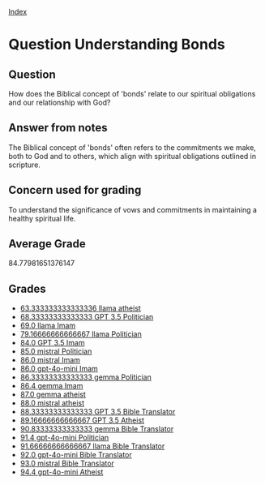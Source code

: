 
[Index](../../index.md)
# Question Understanding Bonds
## Question
How does the Biblical concept of 'bonds' relate to our spiritual obligations and our relationship with God?

## Answer from notes
The Biblical concept of 'bonds' often refers to the commitments we make, both to God and to others, which align with spiritual obligations outlined in scripture.

## Concern used for grading
To understand the significance of vows and commitments in maintaining a healthy spiritual life.

## Average Grade
84.77981651376147

## Grades
 * [63.333333333333336 llama atheist](../answers/llama_atheist/Understanding_Bonds.md)
 * [68.33333333333333 GPT 3.5 Politician](../answers/GPT_3.5_Politician/Understanding_Bonds.md)
 * [69.0 llama Imam](../answers/llama_Imam/Understanding_Bonds.md)
 * [79.16666666666667 llama Politician](../answers/llama_Politician/Understanding_Bonds.md)
 * [84.0 GPT 3.5 Imam](../answers/GPT_3.5_Imam/Understanding_Bonds.md)
 * [85.0 mistral Politician](../answers/mistral_Politician/Understanding_Bonds.md)
 * [86.0 mistral Imam](../answers/mistral_Imam/Understanding_Bonds.md)
 * [86.0 gpt-4o-mini Imam](../answers/gpt-4o-mini_Imam/Understanding_Bonds.md)
 * [86.33333333333333 gemma Politician](../answers/gemma_Politician/Understanding_Bonds.md)
 * [86.4 gemma Imam](../answers/gemma_Imam/Understanding_Bonds.md)
 * [87.0 gemma atheist](../answers/gemma_atheist/Understanding_Bonds.md)
 * [88.0 mistral atheist](../answers/mistral_atheist/Understanding_Bonds.md)
 * [88.33333333333333 GPT 3.5 Bible Translator](../answers/GPT_3.5_Bible_Translator/Understanding_Bonds.md)
 * [89.16666666666667 GPT 3.5 Atheist](../answers/GPT_3.5_Atheist/Understanding_Bonds.md)
 * [90.83333333333333 gemma Bible Translator](../answers/gemma_Bible_Translator/Understanding_Bonds.md)
 * [91.4 gpt-4o-mini Politician](../answers/gpt-4o-mini_Politician/Understanding_Bonds.md)
 * [91.66666666666667 llama Bible Translator](../answers/llama_Bible_Translator/Understanding_Bonds.md)
 * [92.0 gpt-4o-mini Bible Translator](../answers/gpt-4o-mini_Bible_Translator/Understanding_Bonds.md)
 * [93.0 mistral Bible Translator](../answers/mistral_Bible_Translator/Understanding_Bonds.md)
 * [94.4 gpt-4o-mini Atheist](../answers/gpt-4o-mini_Atheist/Understanding_Bonds.md)
